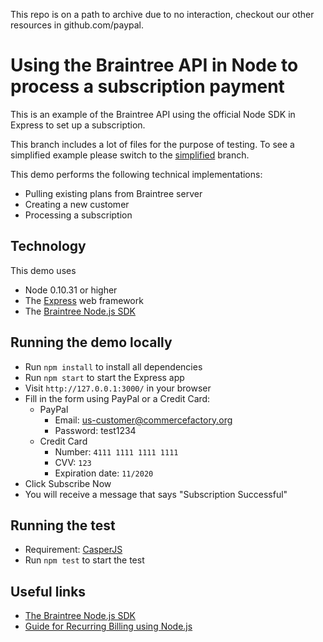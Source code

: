 This repo is on a path to archive due to no interaction, checkout our other resources in github.com/paypal.

# Using the Braintree API in Node to process a subscription payment

This is an example of the Braintree API using the official Node SDK in Express to set up a subscription.

This branch includes a lot of files for the purpose of testing. To see a simplified example please switch to the [simplified](https://github.com/commercefactory/017-braintree-subscription-node/tree/simplified) branch.

This demo performs the following technical implementations:

* Pulling existing plans from Braintree server
* Creating a new customer
* Processing a subscription

## Technology

This demo uses

* Node 0.10.31 or higher
* The [Express](http://expressjs.com/) web framework
* The [Braintree Node.js SDK](https://developers.braintreepayments.com/javascript+node/sdk/server/overview)

## Running the demo locally

* Run `npm install` to install all dependencies
* Run `npm start` to start the Express app
* Visit `http://127.0.0.1:3000/` in your browser
* Fill in the form using PayPal or a Credit Card:
	* PayPal
		* Email: us-customer@commercefactory.org
		* Password: test1234	
	* Credit Card
		* Number: `4111 1111 1111 1111`
		* CVV: `123`
		* Expiration date: `11/2020`
* Click Subscribe Now
* You will receive a message that says "Subscription Successful"

## Running the test

* Requirement: [CasperJS](http://casperjs.org/)
* Run `npm test` to start the test

## Useful links

* [The Braintree Node.js SDK](https://developers.braintreepayments.com/javascript+node/sdk/server/overview)
* [Guide for Recurring Billing using Node.js](https://developers.braintreepayments.com/javascript+node/guides/recurring-billing)
